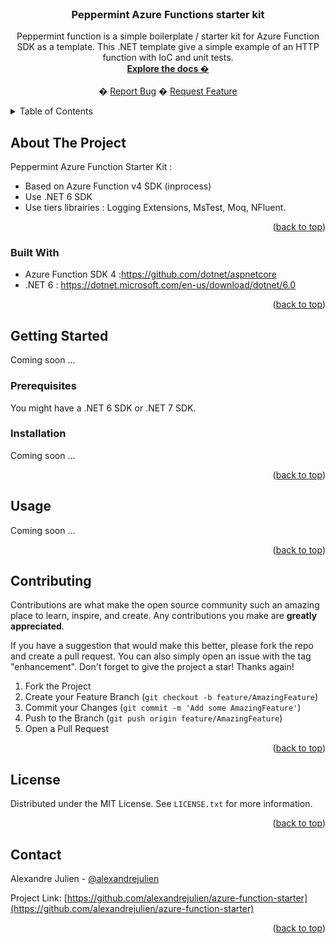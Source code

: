<div id="top"></div>

<!-- PROJECT LOGO -->
<br />
<div align="center">
  <!-- <a href="https://github.com/alexandrejulien/dapr-nblocks">
    <img src="images/logo.png" alt="Logo" width="80" height="80">
  </a> -->

<h3 align="center">Peppermint Azure Functions starter kit</h3>

  <p align="center">
    Peppermint function is a simple boilerplate / starter kit for Azure Function SDK as a template.
    This .NET template give a simple example of an HTTP function with IoC and unit tests.
    <br />
    <a href="https://github.com/alexandrejulien/dapr-nblocks"><strong>Explore the docs �</strong></a>
    <br />
    <br />    �
    <a href="https://github.com/alexandrejulien/dapr-nblocks/issues">Report Bug</a>
    �
    <a href="https://github.com/alexandrejulien/dapr-nblocks/issues">Request Feature</a>
  </p>
</div>



<!-- TABLE OF CONTENTS -->
<details>
  <summary>Table of Contents</summary>
  <ol>
    <li>
      <a href="#about-the-project">About The Project</a>
      <ul>
        <li><a href="#built-with">Built With</a></li>
      </ul>
    </li>
    <li>
      <a href="#getting-started">Getting Started</a>
      <ul>
        <li><a href="#prerequisites">Prerequisites</a></li>
        <li><a href="#installation">Installation</a></li>
      </ul>
    </li>
    <li><a href="#usage">Usage</a></li>
    <!-- <li><a href="#roadmap">Roadmap</a></li>
    <li><a href="#contributing">Contributing</a></li> -->
    <li><a href="#license">License</a></li>
    <li><a href="#contact">Contact</a></li>
  </ol>
</details>



<!-- ABOUT THE PROJECT -->
## About The Project

Peppermint Azure Function Starter Kit :
- Based on Azure Function v4 SDK (inprocess)
- Use .NET 6 SDK
- Use tiers librairies : Logging Extensions, MsTest, Moq, NFluent.

<p align="right">(<a href="#top">back to top</a>)</p>


### Built With

* Azure Function SDK 4 :https://github.com/dotnet/aspnetcore
* .NET 6 : https://dotnet.microsoft.com/en-us/download/dotnet/6.0

<p align="right">(<a href="#top">back to top</a>)</p>



<!-- GETTING STARTED -->
## Getting Started

Coming soon ...

### Prerequisites

You might have a .NET 6 SDK or .NET 7 SDK.

### Installation

Coming soon ...


<p align="right">(<a href="#top">back to top</a>)</p>



<!-- USAGE EXAMPLES -->
## Usage

Coming soon ...

<p align="right">(<a href="#top">back to top</a>)</p>



<!-- ROADMAP -->
<!-- ## Roadmap

- [ ] Feature 1
- [ ] Feature 2
- [ ] Feature 3
    - [ ] Nested Feature

See the [open issues](https://github.com/alexandrejulien/dapr-nblocks/issues) for a full list of proposed features (and known issues).

<p align="right">(<a href="#top">back to top</a>)</p> -->



<!-- CONTRIBUTING -->
## Contributing

Contributions are what make the open source community such an amazing place to learn, inspire, and create. Any contributions you make are **greatly appreciated**.

If you have a suggestion that would make this better, please fork the repo and create a pull request. You can also simply open an issue with the tag "enhancement".
Don't forget to give the project a star! Thanks again!

1. Fork the Project
2. Create your Feature Branch (`git checkout -b feature/AmazingFeature`)
3. Commit your Changes (`git commit -m 'Add some AmazingFeature'`)
4. Push to the Branch (`git push origin feature/AmazingFeature`)
5. Open a Pull Request

<p align="right">(<a href="#top">back to top</a>)</p>


<!-- LICENSE -->
## License

Distributed under the MIT License. See `LICENSE.txt` for more information.

<p align="right">(<a href="#top">back to top</a>)</p>



<!-- CONTACT -->
## Contact

Alexandre Julien - [@alexandrejulien](https://twitter.com/alexandrejulien) 

Project Link: [https://github.com/alexandrejulien/azure-function-starter](https://github.com/alexandrejulien/azure-function-starter)

<p align="right">(<a href="#top">back to top</a>)</p>



<!-- MARKDOWN LINKS & IMAGES -->
<!-- https://www.markdownguide.org/basic-syntax/#reference-style-links -->


